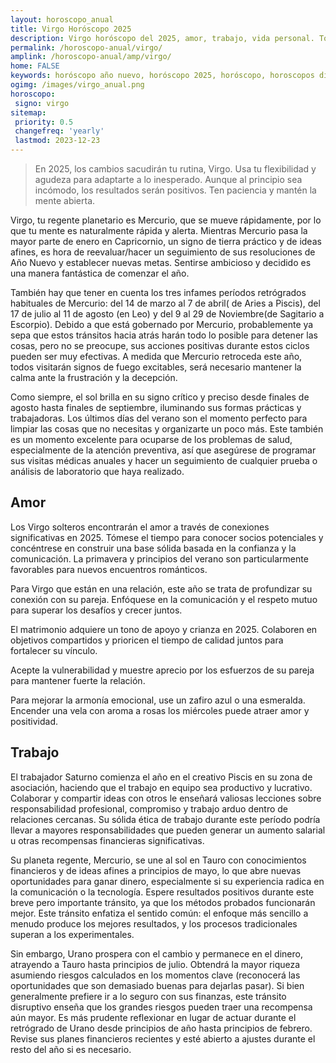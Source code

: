 ```yaml
---
layout: horoscopo_anual
title: Virgo Horóscopo 2025 
description: Virgo horóscopo del 2025, amor, trabajo, vida personal. Todas las predicciones para Virgo 2025 gratis. Disfruta este año nuevo.
permalink: /horoscopo-anual/virgo/
amplink: /horoscopo-anual/amp/virgo/
home: FALSE
keywords: horóscopo año nuevo, horóscopo 2025, horóscopo, horoscopos diarios gratis del dia de hoy, horóscopo diario gratis,horóscopo ano nuevo 2025, horóscopo esperanza gracia, horoscopo Virgo 2025, horoscop, horóscopos gratis, horoscopo Virgo, horoscopo Virgo 2025 gratis, Tarot, Astrologia, Zodíaco, Virgo, horoscopo gratis,tarot en femenino,videncia gratuita,horoscopos gratuitos,horóscopos, astrologia,videncia gratis
ogimg: /images/virgo_anual.png
horoscopo:
 signo: virgo
sitemap:
 priority: 0.5
 changefreq: 'yearly'
 lastmod: 2023-12-23
---
```





> En 2025, los cambios sacudirán tu rutina, Virgo. Usa tu flexibilidad y agudeza para adaptarte a lo inesperado. Aunque al principio sea incómodo, los resultados serán positivos. Ten paciencia y mantén la mente abierta.


Virgo, tu regente planetario es Mercurio, que se mueve rápidamente, por lo que tu mente es naturalmente rápida y alerta. Mientras Mercurio pasa la mayor parte de enero en Capricornio, un signo de tierra práctico y de ideas afines, es hora de reevaluar/hacer un seguimiento de sus resoluciones de Año Nuevo y establecer nuevas metas. Sentirse ambicioso y decidido es una manera fantástica de comenzar el año.

También hay que tener en cuenta los tres infames períodos retrógrados habituales de Mercurio: del 14 de marzo al 7 de abril( de Aries a Piscis), del 17 de julio al 11 de agosto (en Leo) y del 9 al 29 de Noviembre(de Sagitario a Escorpio). Debido a que está gobernado por Mercurio, probablemente ya sepa que estos tránsitos hacia atrás harán todo lo posible para detener las cosas, pero no se preocupe, sus acciones positivas durante estos ciclos pueden ser muy efectivas. A medida que Mercurio retroceda este año, todos visitarán signos de fuego excitables, será necesario mantener la calma ante la frustración y la decepción.

Como siempre, el sol brilla en su signo crítico y preciso desde finales de agosto hasta finales de septiembre, iluminando sus formas prácticas y trabajadoras. Los últimos días del verano son el momento perfecto para limpiar las cosas que no necesitas y organizarte un poco más. Este también es un momento excelente para ocuparse de los problemas de salud, especialmente de la atención preventiva, así que asegúrese de programar sus visitas médicas anuales y hacer un seguimiento de cualquier prueba o análisis de laboratorio que haya realizado.

## Amor

Los Virgo solteros encontrarán el amor a través de conexiones significativas en 2025. Tómese el tiempo para conocer socios potenciales y concéntrese en construir una base sólida basada en la confianza y la comunicación. La primavera y principios del verano son particularmente favorables para nuevos encuentros románticos.

Para Virgo que están en una relación, este año se trata de profundizar su conexión con su pareja. Enfóquese en la comunicación y el respeto mutuo para superar los desafíos y crecer juntos.

El matrimonio adquiere un tono de apoyo y crianza en 2025. Colaboren en objetivos compartidos y prioricen el tiempo de calidad juntos para fortalecer su vínculo.

Acepte la vulnerabilidad y muestre aprecio por los esfuerzos de su pareja para mantener fuerte la relación.

Para mejorar la armonía emocional, use un zafiro azul o una esmeralda. Encender una vela con aroma a rosas los miércoles puede atraer amor y positividad.

## Trabajo

El trabajador Saturno comienza el año en el creativo Piscis en su zona de asociación, haciendo que el trabajo en equipo sea productivo y lucrativo. Colaborar y compartir ideas con otros le enseñará valiosas lecciones sobre responsabilidad profesional, compromiso y trabajo arduo dentro de relaciones cercanas. Su sólida ética de trabajo durante este período podría llevar a mayores responsabilidades que pueden generar un aumento salarial u otras recompensas financieras significativas.

Su planeta regente, Mercurio, se une al sol en Tauro con conocimientos financieros y de ideas afines a principios de mayo, lo que abre nuevas oportunidades para ganar dinero, especialmente si su experiencia radica en la comunicación o la tecnología. Espere resultados positivos durante este breve pero importante tránsito, ya que los métodos probados funcionarán mejor. Este tránsito enfatiza el sentido común: el enfoque más sencillo a menudo produce los mejores resultados, y los procesos tradicionales superan a los experimentales.

Sin embargo, Urano prospera con el cambio y permanece en el dinero, atrayendo a Tauro hasta principios de julio. Obtendrá la mayor riqueza asumiendo riesgos calculados en los momentos clave (reconocerá las oportunidades que son demasiado buenas para dejarlas pasar). Si bien generalmente prefiere ir a lo seguro con sus finanzas, este tránsito disruptivo enseña que los grandes riesgos pueden traer una recompensa aún mayor. Es más prudente reflexionar en lugar de actuar durante el retrógrado de Urano desde principios de año hasta principios de febrero. Revise sus planes financieros recientes y esté abierto a ajustes durante el resto del año si es necesario.